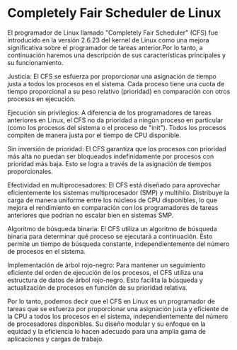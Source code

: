 # Completely Fair Scheduler de Linux

El programador de Linux llamado "Completely Fair Scheduler" (CFS) fue introducido en la versión 2.6.23 del kernel de Linux como una mejora significativa sobre el programador de tareas anterior.Por lo tanto, a continuación haremos una descripción de sus características principales y su funcionamiento.

Justicia: El CFS se esfuerza por proporcionar una asignación de tiempo justa a todos los procesos en el sistema. Cada proceso tiene una cuota de tiempo proporcional a su peso relativo (prioridad) en comparación con otros procesos en ejecución.

Ejecución sin privilegios: A diferencia de los programadores de tareas anteriores en Linux, el CFS no da prioridad a ningún proceso en particular (como los procesos del sistema o el proceso de "init"). Todos los procesos compiten de manera justa por el tiempo de CPU disponible.

Sin inversión de prioridad: El CFS garantiza que los procesos con prioridad más alta no puedan ser bloqueados indefinidamente por procesos con prioridad más baja. Esto se logra a través de la asignación de tiempos proporcionales.

Efectividad en multiprocesadores: El CFS está diseñado para aprovechar eficientemente los sistemas multiprocesador (SMP) y multihilo. Distribuye la carga de manera uniforme entre los núcleos de CPU disponibles, lo que mejora el rendimiento en comparación con los programadores de tareas anteriores que podrían no escalar bien en sistemas SMP.

Algoritmo de búsqueda binaria: El CFS utiliza un algoritmo de búsqueda binaria para determinar qué proceso se ejecutará a continuación. Esto permite un tiempo de búsqueda constante, independientemente del número de procesos en el sistema.

Implementación de árbol rojo-negro: Para mantener un seguimiento eficiente del orden de ejecución de los procesos, el CFS utiliza una estructura de datos de árbol rojo-negro. Esto facilita la búsqueda y actualización de procesos en función de su prioridad relativa.

Por lo tanto, podemos decir que el CFS en Linux es un programador de tareas que se esfuerza por proporcionar una asignación justa y eficiente de la CPU a todos los procesos en el sistema, independientemente del número de procesadores disponibles. Su diseño modular y su enfoque en la equidad y la eficiencia lo hacen adecuado para una amplia gama de aplicaciones y cargas de trabajo.